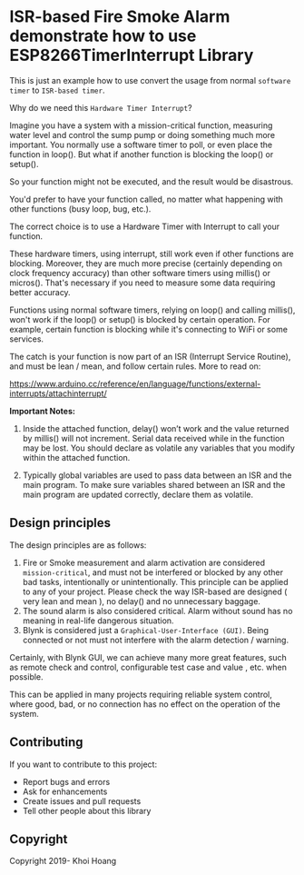 # ISR-based Fire Smoke Alarm demonstrate how to use ESP8266TimerInterrupt Library

This is just an example how to use convert the usage from normal `software timer` to `ISR-based timer`.

Why do we need this `Hardware Timer Interrupt`?

Imagine you have a system with a mission-critical function, measuring water level and control the sump pump or doing something much more important. You normally use a software timer to poll, or even place the function in loop(). But what if another function is blocking the loop() or setup().

So your function might not be executed, and the result would be disastrous.

You'd prefer to have your function called, no matter what happening with other functions (busy loop, bug, etc.).

The correct choice is to use a Hardware Timer with Interrupt to call your function.

These hardware timers, using interrupt, still work even if other functions are blocking. Moreover, they are much more precise (certainly depending on clock frequency accuracy) than other software timers using millis() or micros(). That's necessary if you need to measure some data requiring better accuracy.

Functions using normal software timers, relying on loop() and calling millis(), won't work if the loop() or setup() is blocked by certain operation. For example, certain function is blocking while it's connecting to WiFi or some services.

The catch is your function is now part of an ISR (Interrupt Service Routine), and must be lean / mean, and follow certain rules. More to read on:

https://www.arduino.cc/reference/en/language/functions/external-interrupts/attachinterrupt/

**Important Notes:**
1. Inside the attached function, delay() won’t work and the value returned by millis() will not increment. Serial data received while in the function may be lost. You should declare as volatile any variables that you modify within the attached function.

2. Typically global variables are used to pass data between an ISR and the main program. To make sure variables shared between an ISR and the main program are updated correctly, declare them as volatile.

## Design principles

The design principles are as follows:

1. Fire or Smoke measurement and alarm activation are considered `mission-critical`, and must not be interfered or blocked by any other bad tasks, intentionally or unintentionally. This principle can be applied to any of your project. Please check the way ISR-based are designed ( very lean and mean ), no delay() and no unnecessary baggage.
2. The sound alarm is also considered critical. Alarm without sound has no meaning in real-life dangerous situation.
3. Blynk is considered just a `Graphical-User-Interface (GUI)`. Being connected or not must not interfere with the alarm detection / warning.

Certainly, with Blynk GUI, we can achieve many more great features, such as remote check and control, configurable test case and value , etc. when possible.

This can be applied in many projects requiring reliable system control, where good, bad, or no connection has no effect on the operation of the system.

## Contributing
If you want to contribute to this project:
- Report bugs and errors
- Ask for enhancements
- Create issues and pull requests
- Tell other people about this library

## Copyright
Copyright 2019- Khoi Hoang
